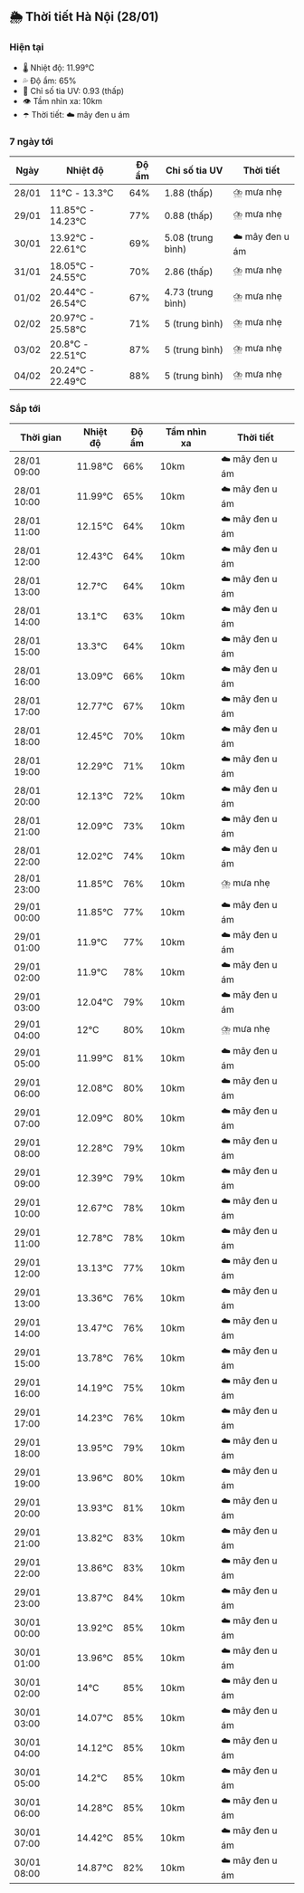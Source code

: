 ## 🌦️ Thời tiết Hà Nội (28/01)

### Hiện tại

- 🌡️ Nhiệt độ: 11.99℃
- 💦 Độ ẩm: 65%
- 🌟 Chỉ số tia UV: 0.93 (thấp)
- 👁️ Tầm nhìn xa: 10km
- ☂️ Thời tiết: ☁️ mây đen u ám

### 7 ngày tới

| Ngày | Nhiệt độ | Độ ẩm | Chỉ số tia UV | Thời tiết |
| --- | --- | --- | --- | --- |
| 28/01 | 11℃ - 13.3℃ | 64% | 1.88 (thấp) | ⛈️ mưa nhẹ |
| 29/01 | 11.85℃ - 14.23℃ | 77% | 0.88 (thấp) | ⛈️ mưa nhẹ |
| 30/01 | 13.92℃ - 22.61℃ | 69% | 5.08 (trung bình) | ☁️ mây đen u ám |
| 31/01 | 18.05℃ - 24.55℃ | 70% | 2.86 (thấp) | ⛈️ mưa nhẹ |
| 01/02 | 20.44℃ - 26.54℃ | 67% | 4.73 (trung bình) | ⛈️ mưa nhẹ |
| 02/02 | 20.97℃ - 25.58℃ | 71% | 5 (trung bình) | ⛈️ mưa nhẹ |
| 03/02 | 20.8℃ - 22.51℃ | 87% | 5 (trung bình) | ⛈️ mưa nhẹ |
| 04/02 | 20.24℃ - 22.49℃ | 88% | 5 (trung bình) | ⛈️ mưa nhẹ |

### Sắp tới

| Thời gian | Nhiệt độ | Độ ẩm | Tầm nhìn xa | Thời tiết |
| --- | --- | --- | --- | --- |
| 28/01 09:00 | 11.98℃ | 66% | 10km | ☁️ mây đen u ám |
| 28/01 10:00 | 11.99℃ | 65% | 10km | ☁️ mây đen u ám |
| 28/01 11:00 | 12.15℃ | 64% | 10km | ☁️ mây đen u ám |
| 28/01 12:00 | 12.43℃ | 64% | 10km | ☁️ mây đen u ám |
| 28/01 13:00 | 12.7℃ | 64% | 10km | ☁️ mây đen u ám |
| 28/01 14:00 | 13.1℃ | 63% | 10km | ☁️ mây đen u ám |
| 28/01 15:00 | 13.3℃ | 64% | 10km | ☁️ mây đen u ám |
| 28/01 16:00 | 13.09℃ | 66% | 10km | ☁️ mây đen u ám |
| 28/01 17:00 | 12.77℃ | 67% | 10km | ☁️ mây đen u ám |
| 28/01 18:00 | 12.45℃ | 70% | 10km | ☁️ mây đen u ám |
| 28/01 19:00 | 12.29℃ | 71% | 10km | ☁️ mây đen u ám |
| 28/01 20:00 | 12.13℃ | 72% | 10km | ☁️ mây đen u ám |
| 28/01 21:00 | 12.09℃ | 73% | 10km | ☁️ mây đen u ám |
| 28/01 22:00 | 12.02℃ | 74% | 10km | ☁️ mây đen u ám |
| 28/01 23:00 | 11.85℃ | 76% | 10km | ⛈️ mưa nhẹ |
| 29/01 00:00 | 11.85℃ | 77% | 10km | ☁️ mây đen u ám |
| 29/01 01:00 | 11.9℃ | 77% | 10km | ☁️ mây đen u ám |
| 29/01 02:00 | 11.9℃ | 78% | 10km | ☁️ mây đen u ám |
| 29/01 03:00 | 12.04℃ | 79% | 10km | ☁️ mây đen u ám |
| 29/01 04:00 | 12℃ | 80% | 10km | ⛈️ mưa nhẹ |
| 29/01 05:00 | 11.99℃ | 81% | 10km | ☁️ mây đen u ám |
| 29/01 06:00 | 12.08℃ | 80% | 10km | ☁️ mây đen u ám |
| 29/01 07:00 | 12.09℃ | 80% | 10km | ☁️ mây đen u ám |
| 29/01 08:00 | 12.28℃ | 79% | 10km | ☁️ mây đen u ám |
| 29/01 09:00 | 12.39℃ | 79% | 10km | ☁️ mây đen u ám |
| 29/01 10:00 | 12.67℃ | 78% | 10km | ☁️ mây đen u ám |
| 29/01 11:00 | 12.78℃ | 78% | 10km | ☁️ mây đen u ám |
| 29/01 12:00 | 13.13℃ | 77% | 10km | ☁️ mây đen u ám |
| 29/01 13:00 | 13.36℃ | 76% | 10km | ☁️ mây đen u ám |
| 29/01 14:00 | 13.47℃ | 76% | 10km | ☁️ mây đen u ám |
| 29/01 15:00 | 13.78℃ | 76% | 10km | ☁️ mây đen u ám |
| 29/01 16:00 | 14.19℃ | 75% | 10km | ☁️ mây đen u ám |
| 29/01 17:00 | 14.23℃ | 76% | 10km | ☁️ mây đen u ám |
| 29/01 18:00 | 13.95℃ | 79% | 10km | ☁️ mây đen u ám |
| 29/01 19:00 | 13.96℃ | 80% | 10km | ☁️ mây đen u ám |
| 29/01 20:00 | 13.93℃ | 81% | 10km | ☁️ mây đen u ám |
| 29/01 21:00 | 13.82℃ | 83% | 10km | ☁️ mây đen u ám |
| 29/01 22:00 | 13.86℃ | 83% | 10km | ☁️ mây đen u ám |
| 29/01 23:00 | 13.87℃ | 84% | 10km | ☁️ mây đen u ám |
| 30/01 00:00 | 13.92℃ | 85% | 10km | ☁️ mây đen u ám |
| 30/01 01:00 | 13.96℃ | 85% | 10km | ☁️ mây đen u ám |
| 30/01 02:00 | 14℃ | 85% | 10km | ☁️ mây đen u ám |
| 30/01 03:00 | 14.07℃ | 85% | 10km | ☁️ mây đen u ám |
| 30/01 04:00 | 14.12℃ | 85% | 10km | ☁️ mây đen u ám |
| 30/01 05:00 | 14.2℃ | 85% | 10km | ☁️ mây đen u ám |
| 30/01 06:00 | 14.28℃ | 85% | 10km | ☁️ mây đen u ám |
| 30/01 07:00 | 14.42℃ | 85% | 10km | ☁️ mây đen u ám |
| 30/01 08:00 | 14.87℃ | 82% | 10km | ☁️ mây đen u ám |

